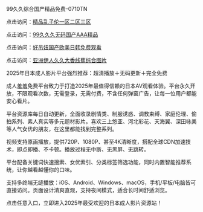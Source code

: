 99久久综合国产精品免费-0710TN

点击访问：<a href="https://rtj-3zo.pages.dev/">精品乱子伦一区二区三区</a>

点击访问：<a href="https://vassv.pages.dev/">99久久久无码国产AAA精品</a>

点击访问：<a href="https://bered.pages.dev/">好吊妞国产欧美日韩免费观看</a>

点击访问：<a href="https://https://vassv.pages.dev/">亚洲伊人久久大香线蕉综合图片</a>

2025年日本成人影片平台强烈推荐：超清播放＋无码更新＋完全免费

成人羞羞免费平台致力于打造2025年最值得信赖的日本AV观看体验。平台永久开放，不限观看次数，无需登录，无需付费，不含任何弹窗广告，让每一位用户都能安心看片。

平台资源库每日自动更新，全面收录剧情类、制服诱惑、调教束缚、家庭伦理、偷拍系列、素人真实等多元题材影片。喜欢三上悠亚、河北彩花、天海翼、深田咏美等人气女优的朋友，在这里都能找到完整系列。

视频支持原画播放，提供720P、1080P、甚至4K清晰度，搭配全球CDN加速技术，即点即播、不卡顿。播放过程无中断、无黑屏、无跳转。

平台配备关键词快速搜索、女优索引、分类标签筛选功能，同时内置智能推荐系统，让你越看越懂你的口味。

支持多终端无缝播放：iOS、Android、Windows、macOS，手机/平板/电脑皆可直接访问。页面设计清爽直观，支持夜间模式，适合长时间舒适浏览。

点击任意入口，立即进入2025年最受欢迎的日本成人影片资源站！

<span style="display:none;">[Canonical link]  ( https://github.com/dtnnn20250710/riben88888 ）</span>
